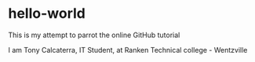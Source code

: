 # hello-world
This is my attempt to parrot the online GitHub tutorial

I am Tony Calcaterra, IT Student, at Ranken Technical college - Wentzville
